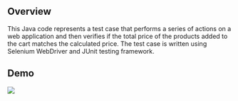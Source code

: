 ## Overview
This Java code represents a test case that performs a series of actions on a web application and then verifies if the total price of the products added to the cart matches the calculated price. The test case is written using Selenium WebDriver and JUnit testing framework.

## Demo
<img src="https://github.com/TunahanBoyaci/ShoppingCartTest/blob/main/28.07.2023_22.16.38_REC.gif">
